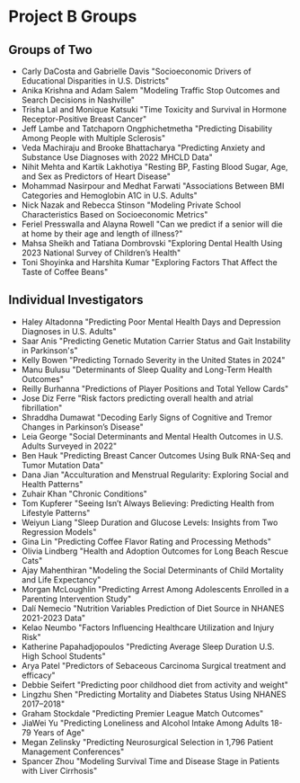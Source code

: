 # Project B Groups

## Groups of Two

- Carly DaCosta and Gabrielle Davis "Socioeconomic Drivers of Educational Disparities in U.S. Districts"
- Anika Krishna and Adam Salem "Modeling Traffic Stop Outcomes and Search Decisions in Nashville"
- Trisha Lal and Monique Katsuki "Time Toxicity and Survival in Hormone Receptor-Positive Breast Cancer"
- Jeff Lambe and Tatchaporn Ongphichetmetha "Predicting Disability Among People with Multiple Sclerosis"
- Veda Machiraju and Brooke Bhattacharya "Predicting Anxiety and Substance Use Diagnoses with 2022 MHCLD Data"
- Nihit Mehta and Kartik Lakhotiya "Resting BP, Fasting Blood Sugar, Age, and Sex as Predictors of Heart Disease"
- Mohammad Nasirpour and Medhat Farwati "Associations Between BMI Categories and Hemoglobin A1C in U.S. Adults"
- Nick Nazak and Rebecca Stinson "Modeling Private School Characteristics Based on Socioeconomic Metrics"
- Feriel Presswalla and Alayna Rowell "Can we predict if a senior will die at home by their age and length of illness?"
- Mahsa Sheikh and Tatiana Dombrovski "Exploring Dental Health Using 2023 National Survey of Children’s Health"
- Toni Shoyinka and Harshita Kumar "Exploring Factors That Affect the Taste of Coffee Beans"

## Individual Investigators

- Haley Altadonna "Predicting Poor Mental Health Days and Depression Diagnoses in U.S. Adults"
- Saar Anis "Predicting Genetic Mutation Carrier Status and Gait Instability in Parkinson's"
- Kelly Bowen "Predicting Tornado Severity in the United States in 2024"
- Manu Bulusu "Determinants of Sleep Quality and Long-Term Health Outcomes"
- Reilly Burhanna "Predictions of Player Positions and Total Yellow Cards"
- Jose Diz Ferre "Risk factors predicting overall health and atrial fibrillation"
- Shraddha Dumawat "Decoding Early Signs of Cognitive and Tremor Changes in Parkinson’s Disease"
- Leia George "Social Determinants and Mental Health Outcomes in U.S. Adults Surveyed in 2022"
- Ben Hauk "Predicting Breast Cancer Outcomes Using Bulk RNA-Seq and Tumor Mutation Data"
- Dana Jian "Acculturation and Menstrual Regularity: Exploring Social and Health Patterns"
- Zuhair Khan "Chronic Conditions"
- Tom Kupferer "Seeing Isn’t Always Believing: Predicting Health from Lifestyle Patterns"
- Weiyun Liang "Sleep Duration and Glucose Levels: Insights from Two Regression Models"
- Gina Lin "Predicting Coffee Flavor Rating and Processing Methods"
- Olivia Lindberg "Health and Adoption Outcomes for Long Beach Rescue Cats"
- Ajay Mahenthiran "Modeling the Social Determinants of Child Mortality and Life Expectancy"
- Morgan McLoughlin "Predicting Arrest Among Adolescents Enrolled in a Parenting Intervention Study"
- Dalí Nemecio "Nutrition Variables Prediction of Diet Source in NHANES 2021-2023 Data"
- Kelao Neumbo "Factors Influencing Healthcare Utilization and Injury Risk"
- Katherine Papahadjopoulos "Predicting Average Sleep Duration U.S. High School Students"
- Arya Patel "Predictors of Sebaceous Carcinoma Surgical treatment and efficacy"
- Debbie Seifert "Predicting poor childhood diet from activity and weight"
- Lingzhu Shen "Predicting Mortality and Diabetes Status Using NHANES 2017–2018"
- Graham Stockdale "Predicting Premier League Match Outcomes"
- JiaWei Yu "Predicting Loneliness and Alcohol Intake Among Adults 18-79 Years of Age"
- Megan Zelinsky "Predicting Neurosurgical Selection in 1,796 Patient Management Conferences"
- Spancer Zhou "Modeling Survival Time and Disease Stage in Patients with Liver Cirrhosis"

